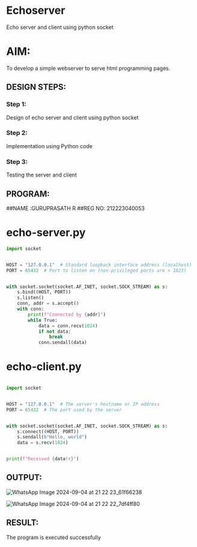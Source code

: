 # Echoserver
Echo server and client using python socket
 

# AIM:

To develop a simple webserver to serve html programming pages.

## DESIGN STEPS:

### Step 1:

Design of echo server and client using python socket

### Step 2:

Implementation using Python code

### Step 3:

Testing the server and client 

## PROGRAM:
##NAME :GURUPRASATH R
##REG NO: 212223040053

# echo-server.py

```python
import socket


HOST = "127.0.0.1"  # Standard loopback interface address (localhost)
PORT = 65432  # Port to listen on (non-privileged ports are > 1023)


with socket.socket(socket.AF_INET, socket.SOCK_STREAM) as s:
    s.bind((HOST, PORT))
    s.listen()
    conn, addr = s.accept()
    with conn:
        print(f"Connected by {addr}")
        while True:
            data = conn.recv(1024)
            if not data:
                break
            conn.sendall(data)
```

# echo-client.py
```python

import socket


HOST = "127.0.0.1"  # The server's hostname or IP address
PORT = 65432  # The port used by the server


with socket.socket(socket.AF_INET, socket.SOCK_STREAM) as s:
    s.connect((HOST, PORT))
    s.sendall(b"Hello, world")
    data = s.recv(1024)


print(f"Received {data!r}")
```

## OUTPUT:

![WhatsApp Image 2024-09-04 at 21 22 23_61f66238](https://github.com/user-attachments/assets/93191edf-ffa2-4061-b175-55a33ccac03f)

![WhatsApp Image 2024-09-04 at 21 22 22_7df4ff80](https://github.com/user-attachments/assets/745b6dd7-0265-4b9b-a43b-a817015933ba)


## RESULT:
The program is executed successfully
